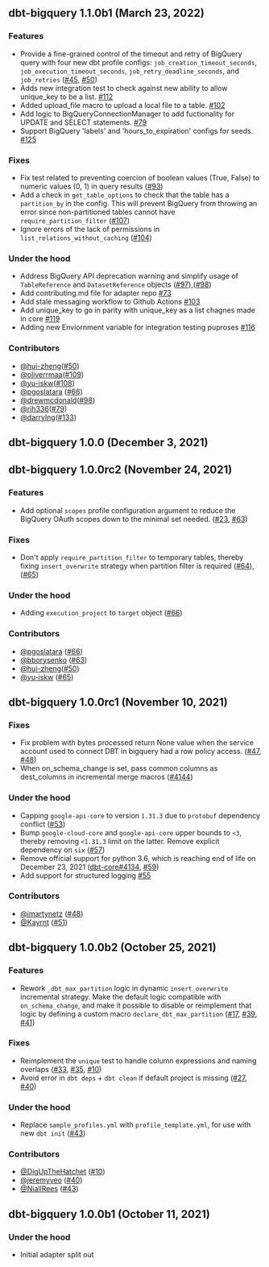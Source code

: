 ## dbt-bigquery 1.1.0b1 (March 23, 2022)
### Features
- Provide a fine-grained control of the timeout and retry of BigQuery query with four new dbt profile configs: `job_creation_timeout_seconds`, `job_execution_timeout_seconds`, `job_retry_deadline_seconds`, and `job_retries` ([#45](https://github.com/dbt-labs/dbt-bigquery/issues/45), [#50](https://github.com/dbt-labs/dbt-bigquery/pull/50))
- Adds new integration test to check against new ability to allow unique_key to be a list. [#112](https://github.com/dbt-labs/dbt-bigquery/issues/112)
- Added upload_file macro to upload a local file to a table. [#102](https://github.com/dbt-labs/dbt-bigquery/issues/102)
- Add logic to BigQueryConnectionManager to add fuctionality for UPDATE and SELECT statements. [#79](https://github.com/dbt-labs/dbt-bigquery/pull/79)
- Support BigQuery 'labels' and 'hours_to_expiration' configs for seeds. [#125](https://github.com/dbt-labs/dbt-bigquery/issues/125)

### Fixes
- Fix test related to preventing coercion of boolean values (True, False) to numeric values (0, 1) in query results ([#93](https://github.com/dbt-labs/dbt-bigquery/issues/93))
- Add a check in `get_table_options` to check that the table has a `partition_by` in the config.
This will prevent BigQuery from throwing an error since non-partitioned tables cannot have `require_partition_filter` ([#107](https://github.com/dbt-labs/dbt-bigquery/issues/107))
- Ignore errors of the lack of permissions in `list_relations_without_caching` ([#104](https://github.com/dbt-labs/dbt-bigquery/issues/104))

### Under the hood
- Address BigQuery API deprecation warning and simplify usage of `TableReference` and `DatasetReference` objects ([#97](https://github.com/dbt-labs/dbt-bigquery/issues/97)),([#98](https://github.com/dbt-labs/dbt-bigquery/pull/98))
- Add contributing.md file for adapter repo [#73](https://github.com/dbt-labs/dbt-bigquery/pull/73)
- Add stale messaging workflow to Github Actions [#103](https://github.com/dbt-labs/dbt-bigquery/pull/103)
- Add unique_key to go in parity with unique_key as a list chagnes made in core [#119](https://github.com/dbt-labs/dbt-bigquery/pull/119/files)
- Adding new Enviornment variable for integration testing puproses [#116](https://github.com/dbt-labs/dbt-bigquery/pull/116)

### Contributors
- [@hui-zheng](https://github.com/hui-zheng)([#50](https://github.com/dbt-labs/dbt-bigquery/pull/50))
- [@oliverrmaa](https://github.com/oliverrmaa)([#109](https://github.com/dbt-labs/dbt-bigquery/pull/109))
- [@yu-iskw](https://github.com/yu-iskw)([#108](https://github.com/dbt-labs/dbt-bigquery/pull/108))
- [@pgoslatara](https://github.com/pgoslatara) ([#66](https://github.com/dbt-labs/dbt-bigquery/pull/121))
- [@drewmcdonald](https://github.com/drewmcdonald)([#98](https://github.com/dbt-labs/dbt-bigquery/pull/98))
- [@rjh336](https://github.com/rjh336)([#79](https://github.com/dbt-labs/dbt-bigquery/pull/79))
- [@darrylng](https://github.com/darrylng)([#133](https://github.com/dbt-labs/dbt-bigquery/pull/133))

## dbt-bigquery 1.0.0 (December 3, 2021)

## dbt-bigquery 1.0.0rc2 (November 24, 2021)

### Features
- Add optional `scopes` profile configuration argument to reduce the BigQuery OAuth scopes down to the minimal set needed. ([#23](https://github.com/dbt-labs/dbt-bigquery/issues/23), [#63](https://github.com/dbt-labs/dbt-bigquery/pull/63))

### Fixes
- Don't apply `require_partition_filter` to temporary tables, thereby fixing `insert_overwrite` strategy when partition filter is required ([#64](https://github.com/dbt-labs/dbt-bigquery/issues/64)), ([#65](https://github.com/dbt-labs/dbt-bigquery/pull/65))

### Under the hood
- Adding `execution_project` to `target` object ([#66](https://github.com/dbt-labs/dbt-bigquery/issues/66))

### Contributors
- [@pgoslatara](https://github.com/pgoslatara) ([#66](https://github.com/dbt-labs/dbt-bigquery/issues/66))
- [@bborysenko](https://github.com/bborysenko) ([#63](https://github.com/dbt-labs/dbt-bigquery/pull/63))
- [@hui-zheng](https://github.com/hui-zheng)([#50](https://github.com/dbt-labs/dbt-bigquery/pull/50))
- [@yu-iskw](https://github.com/yu-iskw) ([#65](https://github.com/dbt-labs/dbt-bigquery/pull/65))

## dbt-bigquery 1.0.0rc1 (November 10, 2021)

### Fixes
- Fix problem with bytes processed return None value when the service account used to connect DBT in bigquery had a row policy access.
([#47](https://github.com/dbt-labs/dbt-bigquery/issues/47), [#48](https://github.com/dbt-labs/dbt-bigquery/pull/48))
- When on_schema_change is set, pass common columns as dest_columns in incremental merge macros ([#4144](https://github.com/dbt-labs/dbt-core/issues/4144))

### Under the hood
- Capping `google-api-core` to version `1.31.3` due to `protobuf` dependency conflict ([#53](https://github.com/dbt-labs/dbt-bigquery/pull/53))
- Bump `google-cloud-core` and `google-api-core` upper bounds to `<3`, thereby removing `<1.31.3` limit on the latter. Remove explicit dependency on `six` ([#57](https://github.com/dbt-labs/dbt-bigquery/pull/57))
- Remove official support for python 3.6, which is reaching end of life on December 23, 2021 ([dbt-core#4134](https://github.com/dbt-labs/dbt-core/issues/4134), [#59](https://github.com/dbt-labs/dbt-bigquery/pull/59))
- Add support for structured logging [#55](https://github.com/dbt-labs/dbt-bigquery/pull/55)

### Contributors
- [@imartynetz](https://github.com/imartynetz) ([#48](https://github.com/dbt-labs/dbt-bigquery/pull/48))
- [@Kayrnt](https://github.com/Kayrnt) ([#51](https://github.com/dbt-labs/dbt-bigquery/pull/51))

## dbt-bigquery 1.0.0b2 (October 25, 2021)

### Features

- Rework `_dbt_max_partition` logic in dynamic `insert_overwrite` incremental strategy. Make the default logic compatible with `on_schema_change`, and make it possible to disable or reimplement that logic by defining a custom macro `declare_dbt_max_partition` ([#17](https://github.com/dbt-labs/dbt-bigquery/issues/17), [#39](https://github.com/dbt-labs/dbt-bigquery/issues/39), [#41](https://github.com/dbt-labs/dbt-bigquery/pull/41))

### Fixes
- Reimplement the `unique` test to handle column expressions and naming overlaps ([#33](https://github.com/dbt-labs/dbt-bigquery/issues/33), [#35](https://github.com/dbt-labs/dbt-bigquery/issues/35), [#10](https://github.com/dbt-labs/dbt-bigquery/pull/10))
- Avoid error in `dbt deps` + `dbt clean` if default project is missing ([#27](https://github.com/dbt-labs/dbt-bigquery/issues/27), [#40](https://github.com/dbt-labs/dbt-bigquery/pull/40))

### Under the hood
- Replace `sample_profiles.yml` with `profile_template.yml`, for use with new `dbt init` ([#43](https://github.com/dbt-labs/dbt-bigquery/pull/43))

### Contributors

- [@DigUpTheHatchet](https://github.com/DigUpTheHatchet) ([#10](https://github.com/dbt-labs/dbt-bigquery/pull/10))
- [@jeremyyeo](https://github.com/jeremyyeo) ([#40](https://github.com/dbt-labs/dbt-bigquery/pull/40))
- [@NiallRees](https://github.com/NiallRees) ([#43](https://github.com/dbt-labs/dbt-bigquery/pull/43))

## dbt-bigquery 1.0.0b1 (October 11, 2021)

### Under the hood
- Initial adapter split out
